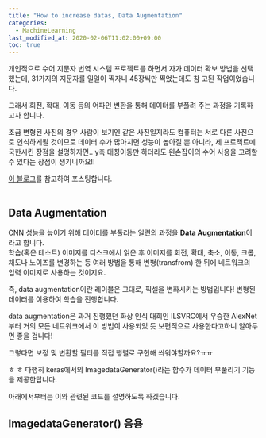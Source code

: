 ```yaml
---
title: "How to increase datas, Data Augmentation"
categories: 
  - MachineLearning
last_modified_at: 2020-02-06T11:02:00+09:00
toc: true
---
```


개인적으로 수어 지문자 번역 시스템 프로젝트를 하면서 자가 데이터 확보 방법을 선택했는데, 31가지의 지문자를 일일이 찍자니 45장씩만 찍었는데도 참 고된 작업이었습니다.<br/>

그래서 회전, 확대, 이동 등의 어파인 변환을 통해 데이터를 부풀려 주는 과정을 기록하고자 합니다.<br/>

조금 변형된 사진의 경우 사람이 보기엔 같은 사진일지라도 컴퓨터는 서로 다른 사진으로 인식하게될 것이므로 데이터 수가 많아지면 성능이 높아질 뿐 아니라, 제 프로젝트에 국한시킨 장점을 설명하자면.. y축 대칭이동만 하더라도 왼손잡이의 수어 사용을 고려할 수 있다는 장점이 생기니까요!!<br/>

[이 블로그](https://nmhkahn.github.io/CNN-Practice)를 참고하여 포스팅합니다.<br/><br/>

Data Augmentation
------
CNN 성능을 높이기 위해 데이터를 부풀리는 일련의 과정을 **Data Augmentation**이라고 합니다.<br/>
학습(혹은 테스트) 이미지를 디스크에서 읽은 후 이미지를 회전, 확대, 축소, 이동, 크롭, 채도나 노이즈를 변경하는 등 여러 방법을 통해 변형(transfrom) 한 뒤에 네트워크의 입력 이미지로 사용하는 것이지요.<br/>

즉, data augmentation이란 레이블은 그대로, 픽셀을 변화시키는 방법입니다! 변형된 데이터를 이용하여 학습을 진행합니다.<br/>

data augmentation은 과거 진행했던 화상 인식 대회인 ILSVRC에서 우승한 AlexNet 부터 거의 모든 네트워크에서 이 방법이 사용되었 듯 보편적으로 사용한다고하니 알아두면 좋을 겁니다!<br/>

그렇다면 보정 및 변환할 필터를 직접 행렬로 구현해 씌워야할까요?ㅠㅠ<br/>

ㅎ ㅎ 다행히 keras에서의 ImagedataGenerator()라는 함수가 데이터 부풀리기 기능을 제공한답니다.<br/>

아래에서부터는 이와 관련된 코드를 설명하도록 하겠습니다.<br/>

ImagedataGenerator() 응용
------